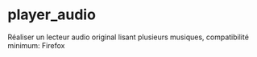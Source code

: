 # player_audio
Réaliser un lecteur audio original lisant plusieurs musiques, compatibilité minimum: Firefox